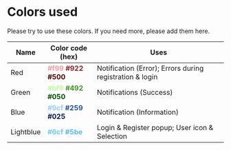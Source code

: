 # Colors used
Please try to use these colors. If you need more, please add them here.


|Name|Color code (hex)|Uses|
|---|---|---|
|Red|<b style="color:#f99">#f99</b> <b style="color:#922">#922</b> <b style="color:#500">#500</b>|Notification (Error); Errors during registration & login|
|Green|<b style="color:#bf9">#bf9</b> <b style="color:#492">#492</b> <b style="color:#050">#050</b>|Notifications (Success)|
|Blue|<b style="color:#9cf">#9cf</b> <b style="color:#259">#259</b> <b style="color:#025">#025</b>|Notification (Information)|
|Lightblue|<b style="color:#6cf">#6cf</b> <b style="color:#5be">#5be</b>|Login & Register popup; User icon & Selection|
